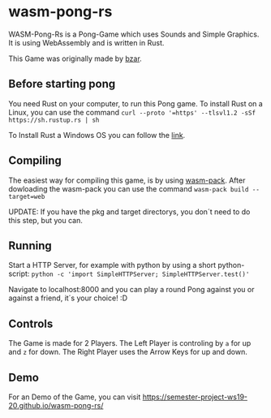 # wasm-pong-rs

WASM-Pong-Rs is a Pong-Game which uses Sounds and Simple Graphics. It is using WebAssembly and is written in Rust. 

This Game was originally made by [bzar](https://github.com/bzar).

## Before starting pong

You need Rust on your computer, to run this Pong game. To install Rust on a Linux, you can use the command `curl --proto '=https' --tlsvl1.2 -sSf https://sh.rustup.rs | sh`

To Install Rust a Windows OS you can follow the [link](https:rust-lang.org/tools/install).

## Compiling

The easiest way for compiling this game, is by using [wasm-pack](https://github.com/rustwasm/wasm-pack). After dowloading the wasm-pack you can use the command `wasm-pack build --target=web`

UPDATE: If you have the pkg and target directorys, you don´t need to do this step, but you can.

## Running

Start a HTTP Server, for example with python by using a short python-script: `python -c 'import SimpleHTTPServer; SimpleHTTPServer.test()'`

Navigate to localhost:8000 and you can play a round Pong against you or against a friend, it´s your choice! :D

## Controls

The Game is made for 2 Players. The Left Player is controling by `a` for up and `z` for down. The Right Player uses the Arrow Keys for up and down.

## Demo

For an Demo of the Game, you can visit https://semester-project-ws19-20.github.io/wasm-pong-rs/
